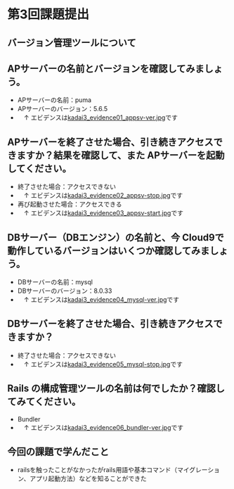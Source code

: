 # 第3回課題提出

## バージョン管理ツールについて

## APサーバーの名前とバージョンを確認してみましょう。
- APサーバーの名前：puma
- APサーバーのバージョン：5.6.5
-  　↑ エビデンスは[kadai3\_evidence01\_appsv-ver.jpg](./kadai3\_evidence01\_appsv-ver.jpg)です

## APサーバーを終了させた場合、引き続きアクセスできますか？結果を確認して、また APサーバーを起動してください。
- 終了させた場合：アクセスできない
-  　↑ エビデンスは[kadai3\_evidence02\_appsv-stop.jpg](./kadai3\_evidence02\_appsv-stop.jpg)です
- 再び起動させた場合：アクセスできる
-  　↑ エビデンスは[kadai3\_evidence03\_appsv-start.jpg](./kadai3\_evidence03\_appsv-start.jpg)です

## DBサーバー（DBエンジン）の名前と、今 Cloud9で動作しているバージョンはいくつか確認してみましょう。
- DBサーバーの名前：mysql
- DBサーバーのバージョン：8.0.33
-  　↑ エビデンスは[kadai3\_evidence04\_mysql-ver.jpg](./kadai3\_evidence04\_mysql-ver.jpg)です

## DBサーバーを終了させた場合、引き続きアクセスできますか？
- 終了させた場合：アクセスできない
-  　↑ エビデンスは[kadai3\_evidence05\_mysql-stop.jpg](./kadai3\_evidence05\_mysql-stop.jpg)です


## Rails の構成管理ツールの名前は何でしたか？確認してみてください。
- Bundler
-  　↑ エビデンスは[kadai3\_evidence06\_bundler-ver.jpg](./kadai3\_evidence06\_bundler-ver.jpg)です

## 今回の課題で学んだこと
- railsを触ったことがなかったがrails用語や基本コマンド（マイグレーション、アプリ起動方法）などを知ることができた
